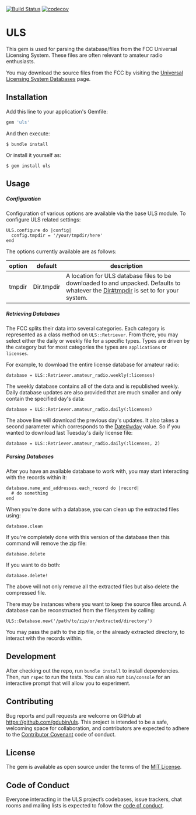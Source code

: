 [![Build Status](https://travis-ci.com/gdubin/uls.svg?branch=main)](https://travis-ci.com/gdubin/uls) [![codecov](https://codecov.io/gh/gdubin/uls/branch/main/graph/badge.svg)](https://codecov.io/gh/gdubin/uls)

# ULS

This gem is used for parsing the database/files from the FCC Universal Licensing System.  These files are often relevant to amateur radio enthusiasts.

You may download the source files from the FCC by visiting the [Universal Licensing System Databases](http://wireless.fcc.gov/uls/index.htm?job=transaction&page=weekly) page.

## Installation

Add this line to your application's Gemfile:

```ruby
gem 'uls'
```

And then execute:

    $ bundle install

Or install it yourself as:

    $ gem install uls

## Usage

##### Configuration

Configuration of various options are available via the base ULS module.  To configure ULS related settings:

```
ULS.configure do |config|
  config.tmpdir = '/your/tmpdir/here'
end
```

The options currently available are as follows:

|option|default|description|
|------|-------|-----------|
|tmpdir|Dir.tmpdir|A location for ULS database files to be downloaded to and unpacked.  Defaults to whatever the [Dir#tmpdir](https://ruby-doc.org/stdlib-2.5.3/libdoc/tmpdir/rdoc/Dir.html#method-c-tmpdir) is set to for your system.|

##### Retrieving Databases

The FCC splits their data into several categories.  Each category is represented as a class method on `ULS::Retriever`.  From there, you may select either the daily or weekly file for a specific types.  Types are driven by the category but for most categories the types are `applications` or `licenses`.

For example, to download the entire license database for amateur radio:

```
database = ULS::Retriever.amateur_radio.weekly(:licenses)
```

The weekly database contains all of the data and is republished weekly.  Daily database updates are also provided that are much smaller and only contain the specified day's data:

```
database = ULS::Retriever.amateur_radio.daily(:licenses)
```

The above line will download the previous day's updates.  It also takes a second parameter which corresponds to the [Date#wday](https://apidock.com/ruby/Date/wday) value.  So if you wanted to download last Tuesday's daily license file:

```
database = ULS::Retriever.amateur_radio.daily(:licenses, 2)
```

##### Parsing Databases

After you have an available database to work with, you may start interacting with the records within it:

```
database.name_and_addresses.each_record do |record|
  # do something
end
```

When you're done with a database, you can clean up the extracted files using:

```
database.clean
```

If you're completely done with this version of the database then this command will remove the zip file:

```
database.delete
```

If you want to do both:

```
database.delete!
```

The above will not only remove all the extracted files but also delete the compressed file.

There may be instances where you want to keep the source files around.  A database can be reconstructed from the filesystem by calling:

```
ULS::Database.new('/path/to/zip/or/extracted/directory')
```

You may pass the path to the zip file, or the already extracted directory, to interact with the records within.

## Development

After checking out the repo, run `bundle install` to install dependencies. Then, run `rspec` to run the tests. You can also run `bin/console` for an interactive prompt that will allow you to experiment.

## Contributing

Bug reports and pull requests are welcome on GitHub at https://github.com/gdubin/uls. This project is intended to be a safe, welcoming space for collaboration, and contributors are expected to adhere to the [Contributor Covenant](http://contributor-covenant.org) code of conduct.

## License

The gem is available as open source under the terms of the [MIT License](https://opensource.org/licenses/MIT).

## Code of Conduct

Everyone interacting in the ULS project’s codebases, issue trackers, chat rooms and mailing lists is expected to follow the [code of conduct](https://github.com/[USERNAME]/uls/blob/master/CODE_OF_CONDUCT.md).
